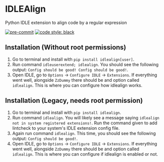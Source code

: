 # IDLEAlign
Python IDLE extension to align code by a regular expression

<!-- BADGIE TIME -->

[![pre-commit](https://img.shields.io/badge/pre--commit-enabled-brightgreen?logo=pre-commit)](https://github.com/pre-commit/pre-commit)
[![code style: black](https://img.shields.io/badge/code_style-black-000000.svg)](https://github.com/psf/black)

<!-- END BADGIE TIME -->

## Installation (Without root permissions)
1) Go to terminal and install with `pip install idlealign[user]`.
2) Run command `idleuserextend; idlealign`. You should see the following
output: `Config should be good! Config should be good!`.
3) Open IDLE, go to `Options` -> `Configure IDLE` -> `Extensions`.
If everything went well, alongside `ZzDummy` there should be and
option called `idlealign`. This is where you can configure how
idlealign works.

## Installation (Legacy, needs root permission)
1) Go to terminal and install with `pip install idlealign`.
2) Run command `idlealign`. You will likely see a message saying
`idlealign not in system registered extensions!`. Run the command
given to add lintcheck to your system's IDLE extension config file.
3) Again run command `idlealign`. This time, you should see the following
output: `Config should be good!`.
4) Open IDLE, go to `Options` -> `Configure IDLE` -> `Extensions`.
If everything went well, alongside `ZzDummy` there should be and
option called `idlealign`. This is where you can configure if
idlealign is enabled or not.
